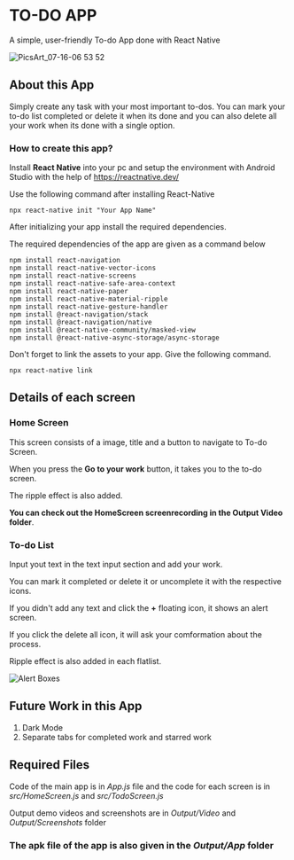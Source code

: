 # TO-DO APP

A simple, user-friendly To-do App done with React Native

![PicsArt_07-16-06 53 52](https://user-images.githubusercontent.com/86486178/125955155-56b4b807-e36e-4daf-9020-e7366f46bbb5.jpg)


## About this App

Simply create any task with your most important to-dos.
You can mark your to-do list completed or delete it when its done and you can also delete all your work when its done with a single option.

### How to create this app?

Install **React Native** into your pc and setup the environment with Android Studio with the help of https://reactnative.dev/

Use the following command after installing React-Native

```` 
npx react-native init "Your App Name"
````
After initializing your app install the required dependencies. 

The required dependencies of the app are given as a command below

```` 
npm install react-navigation
npm install react-native-vector-icons
npm install react-native-screens
npm install react-native-safe-area-context
npm install react-native-paper
npm install react-native-material-ripple
npm install react-native-gesture-handler
npm install @react-navigation/stack
npm install @react-navigation/native
npm install @react-native-community/masked-view
npm install @react-native-async-storage/async-storage
````
Don't forget to link the assets to your app. Give the following command.
```` 
npx react-native link
```` 

## Details of each screen

### Home Screen

This screen consists of a image, title and a button to navigate to To-do Screen.

When you press the **Go to your work** button, it takes you to the to-do screen.

The ripple effect is also added.

**You can check out the HomeScreen screenrecording in the Output Video folder**.

### To-do List

Input yout text in the text input section and add your work.

You can mark it completed or delete it or uncomplete it with the respective icons.

If you didn't add any text and click the **+** floating icon, it shows an alert screen.

If you click the delete all icon, it will ask your comformation about the process.

Ripple effect is also added in each flatlist.

![Alert Boxes](https://user-images.githubusercontent.com/86486178/125961186-42876098-e905-4c11-8685-7a23947717ce.png)

## Future Work in this App

1. Dark Mode
2. Separate tabs for completed work and starred work

## Required Files

Code of the main app is in _App.js_ file and the code for each screen is in _src/HomeScreen.js_ and _src/TodoScreen.js_

Output demo videos and screenshots are in _Output/Video_ and _Output/Screenshots_ folder

### The apk file of the app is also given in the _Output/App_ folder







